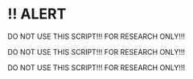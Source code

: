 # !! ALERT
DO NOT USE THIS SCRIPT!!! FOR RESEARCH ONLY!!!

DO NOT USE THIS SCRIPT!!! FOR RESEARCH ONLY!!!

DO NOT USE THIS SCRIPT!!! FOR RESEARCH ONLY!!!


